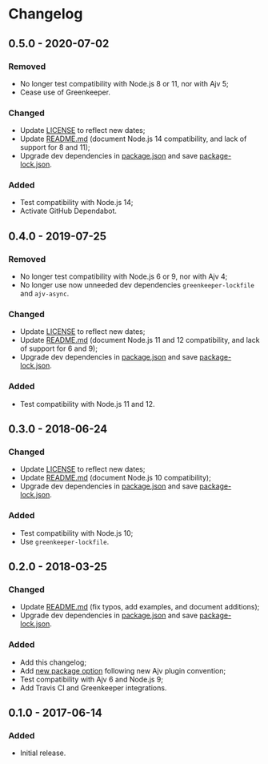 Changelog
=========


0.5.0 - 2020-07-02
------------------

### Removed

- No longer test compatibility with Node.js 8 or 11, nor with Ajv 5;
- Cease use of Greenkeeper.

### Changed

- Update [LICENSE](LICENSE) to reflect new dates;
- Update [README.md](README.md) (document Node.js 14 compatibility, and lack of support for 8 and 11);
- Upgrade dev dependencies in [package.json](package.json) and save [package-lock.json](package-lock.json).


### Added

- Test compatibility with Node.js 14;
- Activate GitHub Dependabot.



0.4.0 - 2019-07-25
------------------

### Removed

- No longer test compatibility with Node.js 6 or 9, nor with Ajv 4;
- No longer use now unneeded dev dependencies `greenkeeper-lockfile` and `ajv-async`.


### Changed

- Update [LICENSE](LICENSE) to reflect new dates;
- Update [README.md](README.md) (document Node.js 11 and 12 compatibility, and lack of support for 6 and 9);
- Upgrade dev dependencies in [package.json](package.json) and save [package-lock.json](package-lock.json).


### Added

- Test compatibility with Node.js 11 and 12.



0.3.0 - 2018-06-24
------------------

### Changed

- Update [LICENSE](LICENSE) to reflect new dates;
- Update [README.md](README.md) (document Node.js 10 compatibility);
- Upgrade dev dependencies in [package.json](package.json) and save [package-lock.json](package-lock.json).


### Added

- Test compatibility with Node.js 10;
- Use `greenkeeper-lockfile`.



0.2.0 - 2018-03-25
------------------

### Changed

- Update [README.md](README.md) (fix typos, add examples, and document additions);
- Upgrade dev dependencies in [package.json](package.json) and save [package-lock.json](package-lock.json).


### Added

- Add this changelog;
- Add [new package option](README.md#options-and-behavior) following new Ajv plugin convention;
- Test compatibility with Ajv 6 and Node.js 9;
- Add Travis CI and Greenkeeper integrations.


0.1.0 - 2017-06-14
------------------

### Added

- Initial release.

